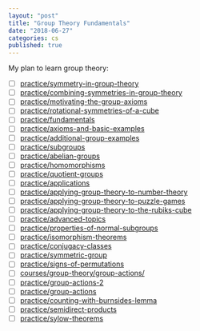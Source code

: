 ```yaml
---
layout: "post"
title: "Group Theory Fundamentals"
date: "2018-06-27"
categories: cs
published: true
---
```


My plan to learn group theory:

- [ ] [practice/symmetry-in-group-theory](https://brilliant.org/practice/symmetry-in-group-theory/?chapter=introduction-4)
- [ ] [practice/combining-symmetries-in-group-theory](https://brilliant.org/practice/combining-symmetries-in-group-theory/?chapter=introduction-4)
- [ ] [practice/motivating-the-group-axioms](https://brilliant.org/practice/motivating-the-group-axioms/?chapter=introduction-4)
- [ ] [practice/rotational-symmetries-of-a-cube](https://brilliant.org/practice/rotational-symmetries-of-a-cube/?chapter=introduction-4)
- [ ] [practice/fundamentals](https://brilliant.org/practice/fundamentals/?chapter=group-basics)
- [ ] [practice/axioms-and-basic-examples](https://brilliant.org/practice/axioms-and-basic-examples/?chapter=group-basics)
- [ ] [practice/additional-group-examples](https://brilliant.org/practice/additional-group-examples/?chapter=group-basics)
- [ ] [practice/subgroups](https://brilliant.org/practice/subgroups/?chapter=group-basics)
- [ ] [practice/abelian-groups](https://brilliant.org/practice/abelian-groups/?chapter=group-basics)
- [ ] [practice/homomorphisms](https://brilliant.org/practice/homomorphisms/?chapter=group-basics)
- [ ] [practice/quotient-groups](https://brilliant.org/practice/quotient-groups/?chapter=group-basics)
- [ ] [practice/applications](https://brilliant.org/practice/applications/?chapter=applications-2)
- [ ] [practice/applying-group-theory-to-number-theory](https://brilliant.org/practice/applying-group-theory-to-number-theory/?chapter=applications-2&p=1)
- [ ] [practice/applying-group-theory-to-puzzle-games](https://brilliant.org/practice/applying-group-theory-to-puzzle-games/?chapter=applications-2)
- [ ] [practice/applying-group-theory-to-the-rubiks-cube](https://brilliant.org/practice/applying-group-theory-to-the-rubiks-cube/?chapter=applications-2)
- [ ] [practice/advanced-topics](https://brilliant.org/practice/advanced-topics/?chapter=advanced-topics)
- [ ] [practice/properties-of-normal-subgroups](https://brilliant.org/practice/properties-of-normal-subgroups/?chapter=advanced-topics)
- [ ] [practice/isomorphism-theorems](https://brilliant.org/practice/isomorphism-theorems/?chapter=advanced-topics)
- [ ] [practice/conjugacy-classes](https://brilliant.org/practice/conjugacy-classes/?chapter=advanced-topics&p=6)
- [ ] [practice/symmetric-group](https://brilliant.org/practice/symmetric-group/?chapter=advanced-topics)
- [ ] [practice/signs-of-permutations](https://brilliant.org/practice/signs-of-permutations/?chapter=advanced-topics)
- [ ] [courses/group-theory/group-actions/](https://brilliant.org/courses/group-theory/group-actions/)
- [ ] [practice/group-actions-2](https://brilliant.org/practice/group-actions-2/?chapter=group-actions)
- [ ] [practice/group-actions](https://brilliant.org/practice/group-actions/?chapter=group-actions)
- [ ] [practice/counting-with-burnsides-lemma](https://brilliant.org/practice/counting-with-burnsides-lemma/?chapter=group-actions)
- [ ] [practice/semidirect-products](https://brilliant.org/practice/semidirect-products/?chapter=group-actions)
- [ ] [practice/sylow-theorems](https://brilliant.org/practice/sylow-theorems/?chapter=group-actions)
